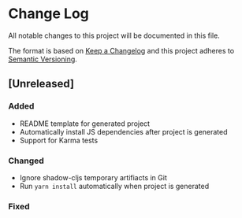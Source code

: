 # Change Log
All notable changes to this project will be documented in this file.

The format is based on [Keep a Changelog](http://keepachangelog.com/)
and this project adheres to [Semantic Versioning](http://semver.org/).

## [Unreleased]
### Added
- README template for generated project
- Automatically install JS dependencies after project is generated
- Support for Karma tests

### Changed
- Ignore shadow-cljs temporary artifiacts in Git
- Run `yarn install` automatically when project is generated

### Fixed
